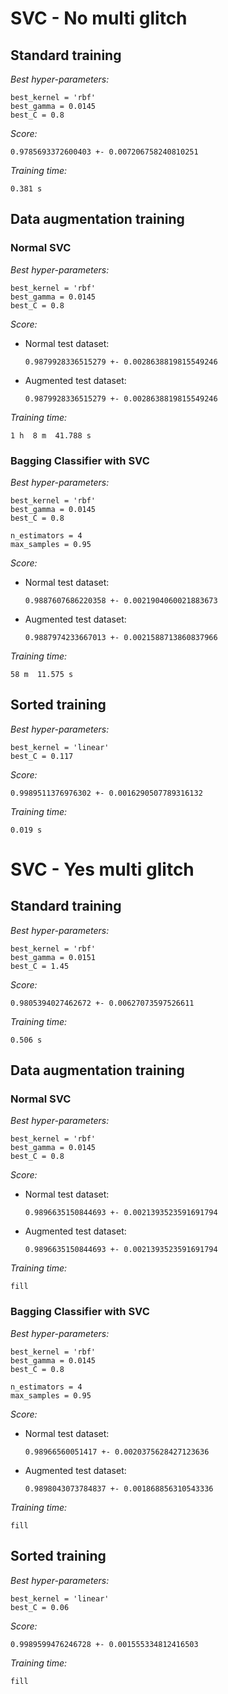 # SVC - No multi glitch

## Standard training

_Best hyper-parameters:_

```
best_kernel = 'rbf'
best_gamma = 0.0145
best_C = 0.8
```

_Score:_

```
0.9785693372600403 +- 0.007206758240810251
```

_Training time:_

```
0.381 s
```

## Data augmentation training

### Normal SVC

_Best hyper-parameters:_

```
best_kernel = 'rbf'
best_gamma = 0.0145
best_C = 0.8
```

_Score:_

- Normal test dataset:

    ```
    0.9879928336515279 +- 0.0028638819815549246
    ```

- Augmented test dataset:

    ```
    0.9879928336515279 +- 0.0028638819815549246
    ```

_Training time:_

```
1 h  8 m  41.788 s
```

### Bagging Classifier with SVC

_Best hyper-parameters:_

```
best_kernel = 'rbf'
best_gamma = 0.0145
best_C = 0.8

n_estimators = 4
max_samples = 0.95
```

_Score:_

- Normal test dataset:

    ```
    0.9887607686220358 +- 0.0021904060021883673
    ```

- Augmented test dataset:

    ```
    0.9887974233667013 +- 0.0021588713860837966
    ```

_Training time:_
```
58 m  11.575 s
```

## Sorted training

_Best hyper-parameters:_

```
best_kernel = 'linear'
best_C = 0.117
```

_Score:_

```
0.9989511376976302 +- 0.0016290507789316132
```

_Training time:_

```
0.019 s
```

# SVC - Yes multi glitch

## Standard training

_Best hyper-parameters:_

```
best_kernel = 'rbf'
best_gamma = 0.0151
best_C = 1.45
```

_Score:_

```
0.9805394027462672 +- 0.00627073597526611
```

_Training time:_

```
0.506 s
```

## Data augmentation training

### Normal SVC

_Best hyper-parameters:_

```
best_kernel = 'rbf'
best_gamma = 0.0145
best_C = 0.8
```

_Score:_

- Normal test dataset:

    ```
    0.9896635150844693 +- 0.0021393523591691794
    ```

- Augmented test dataset:

    ```
    0.9896635150844693 +- 0.0021393523591691794
    ```

_Training time:_

```
fill
```

### Bagging Classifier with SVC

_Best hyper-parameters:_

```
best_kernel = 'rbf'
best_gamma = 0.0145
best_C = 0.8

n_estimators = 4
max_samples = 0.95
```

_Score:_

- Normal test dataset:

    ```
    0.98966560051417 +- 0.0020375628427123636
    ```

- Augmented test dataset:

    ```
    0.9898043073784837 +- 0.001868856310543336
    ```

_Training time:_

```
fill
```

## Sorted training

_Best hyper-parameters:_

```
best_kernel = 'linear'
best_C = 0.06
```

_Score:_

```
0.9989599476246728 +- 0.001555334812416503
```

_Training time:_

```
fill
```
